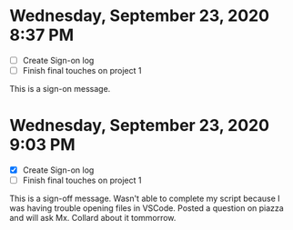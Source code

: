 # Wednesday, September 23, 2020 8:37 PM
- [ ] Create Sign-on log
- [ ] Finish final touches on project 1

This is a sign-on message.

# Wednesday, September 23, 2020 9:03 PM
- [X] Create Sign-on log
- [ ] Finish final touches on project 1

This is a sign-off message. Wasn't able to complete my script because I was having trouble opening files in VSCode. Posted a question on piazza and will ask Mx. Collard about it tommorrow.